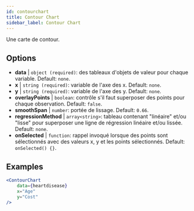 ```yaml
---
id: contourchart
title: Contour Chart
sidebar_label: Contour Chart
---
```


Une carte de contour.

## Options

* __data__ | `object (required)`: des tableaux d'objets de valeur pour chaque variable. Default: `none`.
* __x__ | `string (required)`: variable de l'axe des x. Default: `none`.
* __y__ | `string (required)`: variable de l'axe des y. Default: `none`.
* __overlayPoints__ | `boolean`: contrôle s'il faut superposer des points pour chaque observation. Default: `false`.
* __smoothSpan__ | `number`: portée de lissage. Default: `0.66`.
* __regressionMethod__ | `array<string>`: tableau contenant "linéaire" et/ou "lisse" pour superposer une ligne de régression linéaire et/ou lissée. Default: `none`.
* __onSelected__ | `function`: rappel invoqué lorsque des points sont sélectionnés avec des valeurs x, y et les points sélectionnés. Default: `onSelected() {}`.


## Examples

```jsx live
<ContourChart 
    data={heartdisease} 
    x="Age"
    y="Cost"
/>
```

